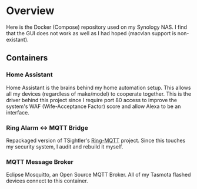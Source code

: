 # Overview
Here is the Docker (Compose) repository used on my Synology NAS. I find that the GUI does not work as well as I had hoped (macvlan support is non-existant).

## Containers

### Home Assistant
Home Assistant is the brains behind my home automation setup. This allows all my devices (regardless of make/model) to cooperate together. This is the driver behind this project since I require port 80 access to improve the system's WAF (Wife-Acceptance Factor) score and allow Alexa to be an interface.

### Ring Alarm <-> MQTT Bridge
Repackaged version of TSightler's [Ring-MQTT](https://github.com/tsightler/ring-mqtt) project. Since this touches my security system, I audit and rebuild it myself.

### MQTT Message Broker
Eclipse Mosquitto, an Open Source MQTT Broker. All of my Tasmota flashed devices connect to this container.
